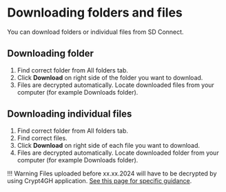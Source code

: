 # Downloading folders and files
You can download folders or individual files from SD Connect. 

## Downloading folder
1. Find correct folder from All folders tab.
2. Click **Download** on right side of the folder you want to download.
3. Files are decrypted automatically. Locate downloaded files from your computer (for example Downloads folder).

## Downloading individual files
1. Find correct folder from All folders tab.
2. Find correct files.
3. Click **Download** on right side of each file you want to download.
4. Files are decrypted automatically. Locate downloaded folder from your computer (for example Downloads folder).

!!! Warning
    Files uploaded before xx.xx.2024 will have to be decrypted by using Crypt4GH application. [See this page for specific guidance](./sd-connect-upload-for-storage-and-sharing.md#data-download-and-decryption).
